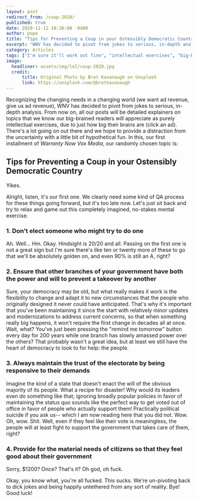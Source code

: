 ```yaml
---
layout: post
redirect_from: /coup-2020/
published: true
date: 2020-11-12 10:30:00 -0400
author: pope
title: "Tips for Preventing a Coup in your Ostensibly Democratic Country"
excerpt: "WNV has decided to pivot from jokes to serious, in-depth analysis. From now on, all our posts will be detailed explainers on topics that we know our big-brained readers will appreciate as purely intellectual exercises, starting with today's totally hypothetical...oh. Oh geez."
category: Articles
tags: ["I'm sure it'll work out fine", "intellectual exercises", "big-brain", "Societal Norms Are Stupid", "2020", "Trump", "Coronavirus", "coup", "democracy in action", "government", "USA USA USA", "Don't do this. Seriously.", "breaking news", "it didn't go great", "the fourth estate", "politics"]
image:
  headliner: assets/img/lol/coup-2020.jpg
  credit: 
      title: Original Photo by Bret Kavanaugh on Unsplash
      link: https://unsplash.com/@bretkavanaugh
---
```


Recognizing the changing needs in a changing world (we want ad revenue, give us ad revenue), WNV has decided to pivot from jokes to serious, in-depth analysis. From now on, all our posts will be detailed explainers on topics that we know our big-brained readers will appreciate as purely intellectual exercises, due to just how big their brains are (click an ad). There's a lot going on out there and we hope to provide a distraction from the uncertainty with a little bit of hypothetical fun. In this, our first installment of *Warranty Now Vox Media*, our randomly chosen topic is:

## Tips for Preventing a Coup in your Ostensibly Democratic Country

Yikes. 

Alright, listen, it's our first one. We clearly need some kind of QA process for these things going forward, but it's too late now. Let's just sit back and try to relax and game out this completely imagined, no-stakes mental exercise.

### <span>1.</span> Don't elect someone who might try to do one
Ah. Well... Hm. Okay. Hindsight is 20/20 and all. Passing on the first one is not a great sign but I'm sure there's like ten or twenty more of these to go that we'll be absolutely golden on, and even 90% is still an A, right?

### <span>2.</span> Ensure that other branches of your government have both the power and will to prevent a takeover by another
Sure, your democracy may be old, but what really makes it work is the flexibility to change and adapt it to new circumstances that the people who originally designed it never could have anticipated. That's why it's important that you've been maintaining it since the start with relatively minor updates and modernizations to address current concerns, so that when something really big happens, it won't require the first change in decades all at once. Wait, what? You've just been pressing the "remind me tomorrow" button every day for 200 years while one branch has slowly amassed power over the others? That probably wasn't a great idea, but at least we still have the heart of democracy to look to for help: the people.

### <span>3.</span> Always maintain the trust of the electorate by being responsive to their demands
Imagine the kind of a state that doesn't enact the will of the obvious majority of its people. What a recipe for disaster! Why would its leaders even do something like that; ignoring broadly popular policies in favor of maintaining the status quo sounds like the perfect way to get voted out of office in favor of people who actually support them! Practically political suicide if you ask us-- which I am now reading here that you did not. Wow. Oh, wow. Shit. Well, even if they feel like their vote is meaningless, the people will at least fight to support the government that takes care of them, right?

### <span>4.</span> Provide for the material needs of citizens so that they feel good about their government 
Sorry, $1200? Once? That's it? Oh god, oh fuck.

Okay, you know what, you're all fucked. This sucks. We're un-pivoting back to dick jokes and being happily untethered from any sort of reality. Bye! Good luck!